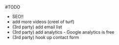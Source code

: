 #TODO 

- SEO!!
- add more videos (creel of turf)
- (3rd party) add email list 
- (3rd party) add analytics - Google analytics is free
- (3rd party) hook up contact form